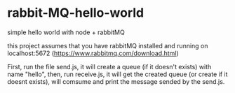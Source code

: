# rabbit-MQ-hello-world
simple hello world with node + rabbitMQ

this project assumes that you have rabbitMQ installed and running on localhost:5672 (https://www.rabbitmq.com/download.html)

First, run the file send.js, it will create a queue (if it doesn't exists) with name "hello", then, run receive.js, it will get the created queue (or create if it doesnt exists), will comsume and print the message sended by the send.js.

